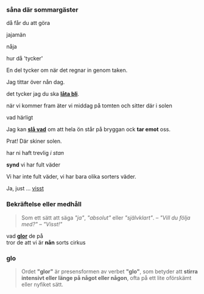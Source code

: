 ### såna där sommargäster

då får du att göra

jajamän

nåja

hur då 'tycker'

En del tycker om när det regnar in genom taken.

Jag tittar över nån dag.

det tycker jag du ska **[låta bli](https://sv.wiktionary.org/wiki/l%C3%A5ta_bli)**.

när vi kommer fram äter vi middag på tomten och sitter där i solen

vad härligt

Jag kan [**slå vad**](https://sv.wiktionary.org/wiki/sl%C3%A5_vad#Verb) om att hela ön står på bryggan ock **tar emot** oss.

Prat! Där skiner solen.

har ni haft trevlig *i stan*

**synd** vi har fult väder

Vi har inte fult väder, vi har bara olika sorters väder.

Ja, just ... [visst](#bekr%C3%A4ftelse-eller-medh%C3%A5ll)

### Bekräftelse eller medhåll
> Som ett sätt att säga _"ja"_, _"absolut"_ eller _"självklart"_. – _"Vill du följa med?"_ – _"Visst!"_

vad **[glor](#glo)** de på<br>
tror de att vi är **nån** sorts cirkus

### glo
> Ordet **"glor"** är presensformen av verbet **"glo"**, som betyder att **stirra intensivt eller länge på något eller någon**, ofta på ett lite oförskämt eller nyfiket sätt.


<!--stackedit_data:
eyJoaXN0b3J5IjpbLTcxMDMwNDE2MiwtMTcxMzc1NDEzMiw4Nz
M5NzI3MjMsLTE5MTY0OTU1MTUsLTEwMjE2NDcyNjgsLTc3MDgx
MjUyNyw2NTMyNzMzNzAsMTM1NTc1ODg3NCw1NjcyNzExOCwxNT
QwMTAzNjE0LDQ4NzM2MTI4OCwtNjY4OTc2NjE0LDE1NjI2MzUw
OTgsLTE3ODA1NTY5MTcsMTk5ODcwOTQwMSwtODg1NTE2Mzc0XX
0=
-->